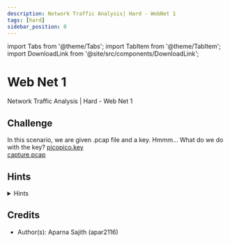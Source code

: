 ```yaml
---
description: Network Traffic Analysis| Hard - WebNet 1
tags: [hard]
sidebar_position: 0
---
```


import Tabs from '@theme/Tabs';
import TabItem from '@theme/TabItem';
import DownloadLink from '@site/src/components/DownloadLink';

# Web Net 1 
Network Traffic Analysis | Hard - Web Net 1
## Challenge
In this scenario, we are given .pcap file and a key. 
Hmmm... 
What do we do with the key? 
[picopico.key](./assets/picopico.key)  
[capture.pcap](./assets/capture.pcap)  

## Hints
<details>
  <summary>Hints</summary>
  Let's look at the file in this case. 
  Also, what about the .pcap file? What is TLS stream?
  Hmm,so confusing. Is there another tool we can use?
  </details>

## Credits
- Author(s): Aparna Sajith (apar2116)

